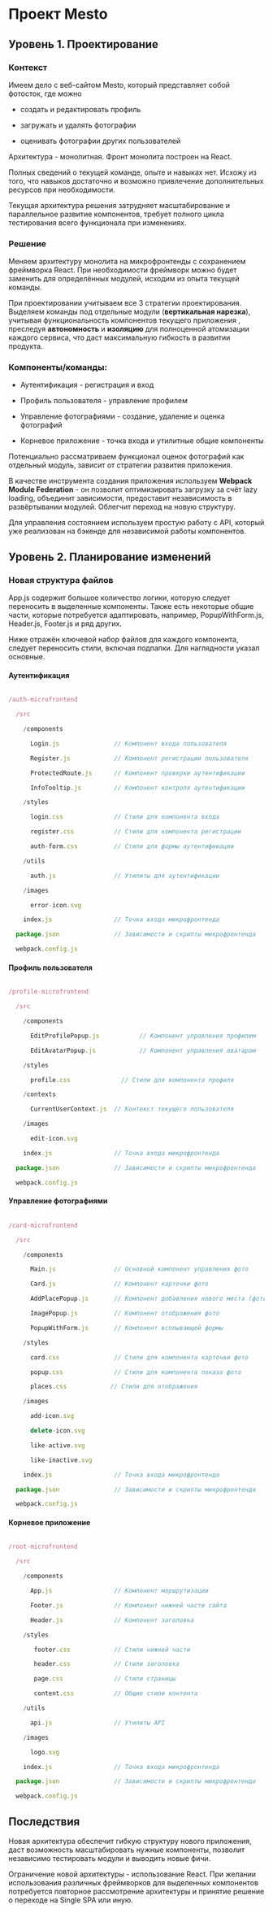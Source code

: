# Проект Mesto

## Уровень 1. Проектирование

### Контекст

Имеем дело с веб-сайтом Mesto, который представляет собой фотосток, где можно

* создать и редактировать профиль

* загружать и удалять фотографии

* оценивать фотографии других пользователей

Архитектура - монолитная. Фронт монолита построен на React.

Полных сведений о текущей команде, опыте и навыках нет. Исхожу из того, что навыков достаточно и возможно привлечение дополнительных ресурсов при необходимости.

Текущая архитектура решения затрудняет масштабирование и параллельное развитие компонентов, требует полного цикла тестирования всего функционала при изменениях.

### Решение

Меняем архитектуру монолита на микрофронтенды с сохранением фреймворка React. При необходимости фреймворк можно будет заменить для определённых модулей, исходим из опыта текущей команды.

При проектировании учитываем все 3 стратегии проектирования. Выделяем команды под отдельные модули (**вертикальная нарезка**), учитывая функциональность компонентов текущего приложения , преследуя **автономность** и **изоляцию** для полноценной атомизации каждого сервиса, что даст максимальную гибкость в развитии продукта.

### Компоненты/команды:

* Аутентификация - регистрация и вход

* Профиль пользователя - управление профилем

* Управление фотографиями - создание, удаление и оценка фотографий

* Корневое приложение - точка входа и утилитные общие компоненты

Потенциально рассматриваем функционал оценок фотографий как отдельный модуль, зависит от стратегии развития приложения.

В качестве инструмента создания приложения используем **Webpack Module Federation** - он позволит оптимизировать загрузку за счёт lazy loading, объединит зависимости, предоставит независимость в развёртывании модулей. Облегчит переход на новую структуру. 

Для управления состоянием используем простую работу с API, который уже реализован на бэкенде для независимой работы компонентов.

## Уровень 2. Планирование изменений

### Новая структура файлов

App.js содержит большое количество логики, которую следует переносить в выделенные компоненты. Также есть некоторые общие части, которые потребуется адаптировать, например, PopupWithForm.js, Header.js, Footer.js и ряд других.

Ниже отражён ключевой набор файлов для каждого компонента, следует переносить стили, включая подпапки. Для наглядности указал основные.

#### Аутентификация

```jsx

/auth-microfrontend

  /src

    /components

      Login.js               // Компонент входа пользователя

      Register.js            // Компонент регистрации пользователя

      ProtectedRoute.js      // Компонент проверки аутентификации

      InfoTooltip.js         // Компонент контроля аутентификации

    /styles

      login.css              // Стили для компонента входа

      register.css           // Стили для компонента регистрации

      auth-form.css          // Стили для формы аутентификации

    /utils

      auth.js                // Утилиты для аутентификации

    /images

      error-icon.svg

    index.js                 // Точка входа микрофронтенда

  package.json               // Зависимости и скрипты микрофронтенда

  webpack.config.js

```

#### Профиль пользователя

```jsx

/profile-microfrontend

  /src

    /components

      EditProfilePopup.js           // Компонент управления профилем

      EditAvatarPopup.js            // Компонент управления аватаром

    /styles

      profile.css              // Стили для компонента профиля

    /contexts

      CurrentUserContext.js  // Контекст текущего пользователя

    /images

      edit-icon.svg

    index.js                 // Точка входа микрофронтенда

  package.json               // Зависимости и скрипты микрофронтенда

  webpack.config.js

```

#### Управление фотографиями

```jsx

/card-microfrontend

  /src

    /components

      Main.js                // Основной компонент управления фото

      Card.js                // Компонент карточки фото

      AddPlacePopup.js       // Компонент добавления нового места (фото)

      ImagePopup.js          // Компонент отображения фото

      PopupWithForm.js       // Компонент всплывающей формы

    /styles

      card.css               // Стили для компонента карточки фото

      popup.css              // Стили для компонента показа фото

      places.css            // Стили для отображения

    /images

      add-icon.svg

      delete-icon.svg

      like-active.svg

      like-inactive.svg

    index.js                 // Точка входа микрофронтенда

  package.json               // Зависимости и скрипты микрофронтенда

  webpack.config.js

```

#### Корневое приложение

```jsx

/root-microfrontend

  /src

    /components

      App.js                 // Компонент маршрутизации

      Footer.js              // Компонент нижней части сайта

      Header.js              // Компонент заголовка

    /styles

       footer.css            // Стили нижней части

       header.css            // Стили заголовка

       page.css              // Стили страницы

       content.css           // Общие стили контента

    /utils

      api.js                 // Утилиты API

    /images

      logo.svg

    index.js                 // Точка входа микрофронтенда

  package.json               // Зависимости и скрипты микрофронтенда

  webpack.config.js

```

## Последствия

Новая архитектура обеспечит гибкую структуру нового приложения, даст возможность масштабировать нужные компоненты, позволит независимо тестировать модули и выводить новые фичи.

Ограничение новой архитектуры - использование React. При желании использования различных фреймворков для выделенных компонентов потребуется повторное рассмотрение архитектуры и принятие решение о переходе на Single SPA или иную.